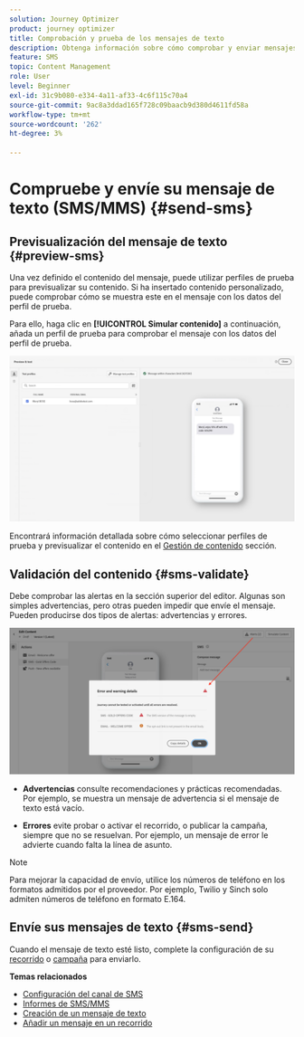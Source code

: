 ```yaml
---
solution: Journey Optimizer
product: journey optimizer
title: Comprobación y prueba de los mensajes de texto
description: Obtenga información sobre cómo comprobar y enviar mensajes de texto en Journey Optimizer
feature: SMS
topic: Content Management
role: User
level: Beginner
exl-id: 31c9b080-e334-4a11-af33-4c6f115c70a4
source-git-commit: 9ac8a3ddad165f728c09baacb9d380d4611fd58a
workflow-type: tm+mt
source-wordcount: '262'
ht-degree: 3%

---
```


# Compruebe y envíe su mensaje de texto (SMS/MMS) {#send-sms}

## Previsualización del mensaje de texto {#preview-sms}

Una vez definido el contenido del mensaje, puede utilizar perfiles de prueba para previsualizar su contenido. Si ha insertado contenido personalizado, puede comprobar cómo se muestra este en el mensaje con los datos del perfil de prueba.

Para ello, haga clic en **[!UICONTROL Simular contenido]** a continuación, añada un perfil de prueba para comprobar el mensaje con los datos del perfil de prueba.

![](assets/sms_preview_2.png)

Encontrará información detallada sobre cómo seleccionar perfiles de prueba y previsualizar el contenido en el [Gestión de contenido](../content-management/preview-test.md) sección.

## Validación del contenido {#sms-validate}

Debe comprobar las alertas en la sección superior del editor. Algunas son simples advertencias, pero otras pueden impedir que envíe el mensaje. Pueden producirse dos tipos de alertas: advertencias y errores.

![](assets/sms-alert-button.png)

* **Advertencias** consulte recomendaciones y prácticas recomendadas. Por ejemplo, se muestra un mensaje de advertencia si el mensaje de texto está vacío.

* **Errores** evite probar o activar el recorrido, o publicar la campaña, siempre que no se resuelvan. Por ejemplo, un mensaje de error le advierte cuando falta la línea de asunto.


>[!NOTE]
>
> Para mejorar la capacidad de envío, utilice los números de teléfono en los formatos admitidos por el proveedor. Por ejemplo, Twilio y Sinch solo admiten números de teléfono en formato E.164.

## Envíe sus mensajes de texto {#sms-send}

Cuando el mensaje de texto esté listo, complete la configuración de su [recorrido](../building-journeys/journey-gs.md) o [campaña](../campaigns/create-campaign.md) para enviarlo.

**Temas relacionados**

* [Configuración del canal de SMS](sms-configuration.md)
* [Informes de SMS/MMS](../reports/journey-global-report.md#sms-global)
* [Creación de un mensaje de texto](create-sms.md)
* [Añadir un mensaje en un recorrido](../building-journeys/journeys-message.md)
